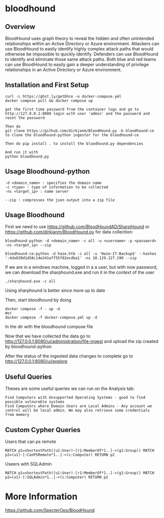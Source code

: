 # bloodhound

## Overview

BloodHound uses graph theory to reveal the hidden and often unintended relationships within an Active Directory or Azure environment. Attackers can use BloodHound to easily identify highly complex attack paths that would otherwise be impossible to quickly identify. Defenders can use BloodHound to identify and eliminate those same attack paths. Both blue and red teams can use BloodHound to easily gain a deeper understanding of privilege relationships in an Active Directory or Azure environment.


## Installation and First Setup

    curl -L https://ghst.ly/getbhce -o docker-compose.yml
    docker compose pull && docker compose up

    get the first time password from the container logs and go to http://127.0.0.1:8080 login with user 'admin' and the password and reset the password

    Then do
    git clone https://github.com/dirkjanm/BloodHound.py -b bloodhound-ce
    to clone the bloodhound-python ingestor for the bloodhound-ce

    Then do pip install . to install the bloodhound.py dependencies

    And run it with
    python bloodhound.py

## Usage Bloodhound-python

    -d <domain_name> : specifies the domain name
    -c <type> : type of information to be collected
    -ns <target_ip> : name server

    --zip : compresses the json output into a zip file



## Usage Bloodhound

First we need to use https://github.com/BloodHoundAD/SharpHound or https://github.com/dirkjanm/BloodHound.py for data collection:

```shell
bloodhound-python -d <domain_name> -c all -u <username> -p <password> -ns <target_ip> --zip
```

```shell
bloodhound-ce-python -d haze.htb -c all -u 'Haze-IT-Backup$' --hashes ':4de830d1d58c14e241aff55f82ecdba1' -ns 10.129.127.190 --zip
```

If we are in a windows machine, logged in a a user, but with now password, we can download the sharphound.exe and run it in the context of the user

    ./sharphound.exe -c all

Using sharphound is better since more up to date

Then, start bloodhound by doing

```shell
docker compose -f - up -d
#or
docker compose -f docker-compose.yml up -d
```

In the dir with the bloodhound compose file

Now that we have collected the data go to http://127.0.0.1:8080/ui/administration/file-ingest and upload the zip created by bloodhound-python

After the status of the ingested data changes to complete go to http://127.0.0.1:8080/ui/explore


## Useful Queries

Theses are some useful queries we can run on the Analysis tab:

    Find Computers with Unsupported Operating Systems - good to find possible vulnureble systems
    Find Computers where Domain Users are Local Admins - Any account we control will be local admin. We may also retrieve some credentials from memory

## Custom Cypher Queries

Users that can ps remote

    MATCH p1=shortestPath((u1:User)-[r1:MemberOf*1..]->(g1:Group)) MATCH p2=(u1)-[:CanPSRemote*1..]->(c:Computer) RETURN p2

Useers with SQLAdmin

    MATCH p1=shortestPath((u1:User)-[r1:MemberOf*1..]->(g1:Group)) MATCH p2=(u1)-[:SQLAdmin*1..]->(c:Computer) RETURN p2

# More Information

https://github.com/SpecterOps/BloodHound